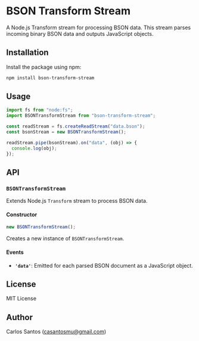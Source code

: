 # BSON Transform Stream

A Node.js Transform stream for processing BSON data. This stream parses incoming binary BSON data and outputs JavaScript objects.

## Installation

Install the package using npm:

```bash
npm install bson-transform-stream
```

## Usage

```javascript
import fs from "node:fs";
import BSONTransformStream from "bson-transform-stream";

const readStream = fs.createReadStream("data.bson");
const bsonStream = new BSONTransformStream();

readStream.pipe(bsonStream).on("data", (obj) => {
  console.log(obj);
});
```

## API

### `BSONTransformStream`

Extends Node.js `Transform` stream to process BSON data.

#### Constructor

```javascript
new BSONTransformStream();
```

Creates a new instance of `BSONTransformStream`.

#### Events

- **`'data'`**: Emitted for each parsed BSON document as a JavaScript object.

## License

MIT License

## Author

Carlos Santos (<casantosmu@gmail.com>)
